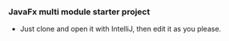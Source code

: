### JavaFx multi module starter project

* Just clone and open it with IntelliJ, then edit it as you please.